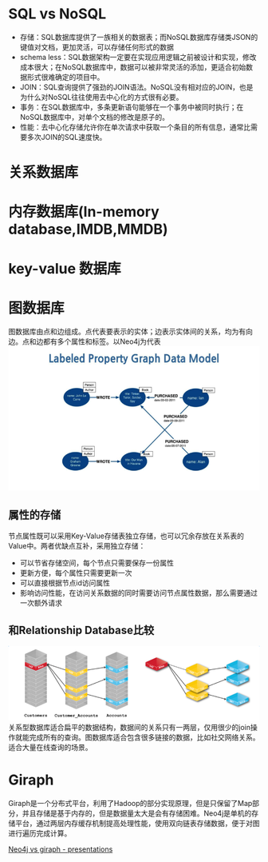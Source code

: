 
# SQL vs NoSQL
- 存储：SQL数据库提供了一族相关的数据表；而NoSQL数据库存储类JSON的键值对文档，更加灵活，可以存储任何形式的数据
- schema less：SQL数据架构一定要在实现应用逻辑之前被设计和实现，修改成本很大；在NoSQL数据库中，数据可以被非常灵活的添加，更适合初始数据形式很难确定的项目中。
- JOIN：SQL查询提供了强劲的JOIN语法。NoSQL没有相对应的JOIN，也是为什么对NoSQL往往使用去中心化的方式很有必要。
- 事务：在SQL数据库中，多条更新语句能够在一个事务中被同时执行；在NoSQL数据库中，对单个文档的修改是原子的。
- 性能：去中心化存储允许你在单次请求中获取一个条目的所有信息，通常比需要多次JOIN的SQL速度快。


# 关系数据库

# 内存数据库(In-memory database,IMDB,MMDB)

# key-value 数据库

# 图数据库
图数据库由点和边组成。点代表要表示的实体；边表示实体间的关系，均为有向边。点和边都有多个属性和标签。以Neo4j为代表    
![](/img/system_design/graph_database.png)    

## 属性的存储
节点属性既可以采用Key-Value存储表独立存储，也可以冗余存放在关系表的Value中。两者优缺点互补，采用独立存储：
- 可以节省存储空间，每个节点只需要保存一份属性
- 更新方便，每个属性只需要更新一次
- 可以直接根据节点id访问属性
- 影响访问性能，在访问关系数据的同时需要访问节点属性数据，那么需要通过一次额外请求

## 和Relationship Database比较   
![](/img/system_design/neo4jvsrdbms.png)   
关系型数据库适合扁平的数据结构，数据间的关系只有一两层，仅用很少的join操作就能完成所有的查询。图数据库适合包含很多链接的数据，比如社交网络关系。适合大量在线查询的场景。

# Giraph
Giraph是一个分布式平台，利用了Hadoop的部分实现原理，但是只保留了Map部分，并且存储是基于内存的，但是数据量太大是会有存储困难。Neo4j是单机的存储平台，通过两层内存缓存机制提高处理性能，使用双向链表存储数据，便于对图进行遍历完成计算。

[Neo4j vs giraph - presentations](http://www.slideshare.net/nishantgandhi99/neo4j-vs-giraph)